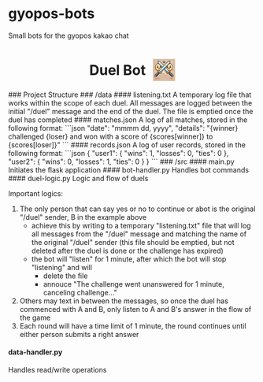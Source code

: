 # gyopos-bots
 Small bots for the gyopos kakao chat


<h1 style="display: flex; align-items: center; justify-content: center;">
  Duel Bot
  <img src="./Duel Bot/assets/icon/pfp1.png" alt="Icon" width="45" style="margin-left: 15px;"/>
</h1>
### Project Structure
### /data
#### listening.txt
A temporary log file that works within the scope of each duel. All messages are logged between the initial "/duel" message and the end of the duel. The file is emptied once the duel has completed
#### matches.json
A log of all matches, stored in the following format:
```json
"date": "mmmm dd, yyyy",
"details": "{winner} challenged {loser} and won with a score of {scores[winner]} to {scores[loser]}"
```
#### records.json
A log of user records, stored in the following format:
```json
{
    "user1": {
        "wins": 1,
        "losses": 0,
        "ties": 0
    },
    "user2": {
        "wins": 0,
        "losses": 1,
        "ties": 0
    }
}
```
### /src
#### main.py
Initiates the flask application
#### bot-handler.py
Handles bot commands
#### duel-logic.py
Logic and flow of duels

Important logics:
1. The only person that can say yes or no to continue or abot is the original "/duel" sender, B in the example above
    - achieve this by writing to a temporary "listening.txt" file that will log all messages from the "/duel" message and matching the name of the original "/duel" sender (this file should be emptied, but not deleted after the duel is done or the challenge has expired)
    - the bot will "listen" for 1 minute, after which the bot will stop "listening" and will
        - delete the file
        - annouce "The challenge went unanswered for 1 minute, canceling challenge..." 
2. Others may text in between the messages, so once the duel has commenced with A and B, only listen to A and B's answer in the flow of the game
3. Each round will have a time limit of 1 minute, the round continues until either person submits a right answer
#### data-handler.py
Handles read/write operations